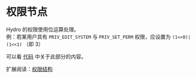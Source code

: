 # 权限节点

Hydro 的权限使用位运算处理。  
例：若某用户具有 `PRIV_EDIT_SYSTEM` 与 `PRIV_SET_PERM` 权限，应设置为 `(1<<0)|(1<<1)` （即 3）

可以看 [代码](https://github.com/hydro-dev/Hydro/blob/master/packages/hydrooj/src/model/builtin.ts) 中关于此部分的内容。

扩展阅读：[权限结构](/docs/user/permission)
